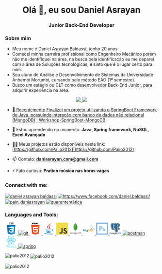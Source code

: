 <h1 align="center">Olá 👋, eu sou Daniel Asrayan</h1>
<h3 align="center">Junior Back-End Developer</h3>

### Sobre mim
- Meu nome é Daniel Asrayan Baldassi, tenho 20 anos.
- Comecei minha carreira profissional como Engenheiro Mecânico porém não me identifiquei na área, na busca pela identificação eu me deparei com a área de Soluções tecnológicas, e sinto que é o lugar certo para mim.
- Sou aluno de Análise e Desenvolvimento de Sistemas da Universidade Anhembi Morumbi, cursando pelo método EAD (1º semestre). 
- Busco um estágio ou CLT como desenvolvedor Back-End Junior, para adquirir experiência na área.


<div align="center">
  <a href="https://github.com/Palio2012">
  <img height="150em" src="https://github-readme-stats.vercel.app/api?username=Palio2012&show_icons=true&theme=dracula&include_all_commits=true&count_private=true"/>
  <img height="150em" src="https://github-readme-stats.vercel.app/api/top-langs/?username=Palio2012&layout=compact&langs_count=7&color=true&theme=dracula"/>
</div>

- 🔭 Recentemente Finalizei um projeto utilizando o SpringBoot Framework do Java, possuindo interação com banco de dados não relacional (MongoDB) : [Workshop-SpringBoot-MongoDB](https://github.com/Palio2012/Workshop-SpringBoot-MongoDB)

- 🌱 Estou aprendendo no momento: **Java, Spring framework, NoSQL, Excel Avançado**

- 👨‍💻 Meus projetos estão disponíveis neste link: [https://github.com/Palio2012](https://github.com/Palio2012)

- 📫 Contato: **daniasrayan.com@gmail.com**

- ⚡ Fato curioso: **Pratico música nas horas vagas**

<h3 align="left">Connect with me:</h3>
<p align="left">
<a href="https://www.linkedin.com/in/danielbaldassi/" target="blank"><img align="center" src="https://raw.githubusercontent.com/rahuldkjain/github-profile-readme-generator/master/src/images/icons/Social/linked-in-alt.svg" alt="daniel asrayan baldassi" height="30" width="40" /></a>
<a href="https://www.facebook.com/daniel.baldassi/" target="blank"><img align="center" src="https://raw.githubusercontent.com/rahuldkjain/github-profile-readme-generator/master/src/images/icons/Social/facebook.svg" alt="https://www.facebook.com/daniel.baldassi/" height="30" width="40" /></a>
<a href="https://instagram.com/pain_daniasrayan" target="blank"><img align="center" src="https://raw.githubusercontent.com/rahuldkjain/github-profile-readme-generator/master/src/images/icons/Social/instagram.svg" alt="pain_daniasrayan" height="30" width="40" /></a>
<a href="https://www.youtube.com/channel/UCsdIwS4GAKsX-asux3VXNAA" target="blank"><img align="center" src="https://raw.githubusercontent.com/rahuldkjain/github-profile-readme-generator/master/src/images/icons/Social/youtube.svg" alt="quarentemática" height="30" width="40" /></a>
</p>

<h3 align="left">Languages and Tools:</h3>
<p align="left"> <a href="https://www.w3schools.com/css/" target="_blank" rel="noreferrer"> <img src="https://raw.githubusercontent.com/devicons/devicon/master/icons/css3/css3-original-wordmark.svg" alt="css3" width="40" height="40"/> </a> <a href="https://git-scm.com/" target="_blank" rel="noreferrer"> <img src="https://www.vectorlogo.zone/logos/git-scm/git-scm-icon.svg" alt="git" width="40" height="40"/> </a> <a href="https://www.w3.org/html/" target="_blank" rel="noreferrer"> <img src="https://raw.githubusercontent.com/devicons/devicon/master/icons/html5/html5-original-wordmark.svg" alt="html5" width="40" height="40"/> </a> <a href="https://www.java.com" target="_blank" rel="noreferrer"> <img src="https://raw.githubusercontent.com/devicons/devicon/master/icons/java/java-original.svg" alt="java" width="40" height="40"/> </a> <a href="https://developer.mozilla.org/en-US/docs/Web/JavaScript" target="_blank" rel="noreferrer"> <img src="https://raw.githubusercontent.com/devicons/devicon/master/icons/javascript/javascript-original.svg" alt="javascript" width="40" height="40"/> </a> <a href="https://www.mongodb.com/" target="_blank" rel="noreferrer"> <img src="https://raw.githubusercontent.com/devicons/devicon/master/icons/mongodb/mongodb-original-wordmark.svg" alt="mongodb" width="40" height="40"/> </a> <a href="https://www.mysql.com/" target="_blank" rel="noreferrer"> <img src="https://raw.githubusercontent.com/devicons/devicon/master/icons/mysql/mysql-original-wordmark.svg" alt="mysql" width="40" height="40"/> </a> <a href="https://www.photoshop.com/en" target="_blank" rel="noreferrer"> <img src="https://raw.githubusercontent.com/devicons/devicon/master/icons/photoshop/photoshop-line.svg" alt="photoshop" width="40" height="40"/> </a> <a href="https://www.postgresql.org" target="_blank" rel="noreferrer"> <img src="https://raw.githubusercontent.com/devicons/devicon/master/icons/postgresql/postgresql-original-wordmark.svg" alt="postgresql" width="40" height="40"/> </a> <a href="https://postman.com" target="_blank" rel="noreferrer"> <img src="https://www.vectorlogo.zone/logos/getpostman/getpostman-icon.svg" alt="postman" width="40" height="40"/> </a> <a href="https://reactjs.org/" target="_blank" rel="noreferrer"> <img src="https://raw.githubusercontent.com/devicons/devicon/master/icons/react/react-original-wordmark.svg" alt="react" width="40" height="40"/> </a> <a href="https://spring.io/" target="_blank" rel="noreferrer"> <img src="https://www.vectorlogo.zone/logos/springio/springio-icon.svg" alt="spring" width="40" height="40"/> </a> </p>

<p><img align="left" src="https://github-readme-stats.vercel.app/api/top-langs?username=palio2012&show_icons=true&locale=en&layout=compact" alt="palio2012" /></p>

<p>&nbsp;<img align="center" src="https://github-readme-stats.vercel.app/api?username=palio2012&show_icons=true&locale=en" alt="palio2012" /></p>

<p><img align="center" src="https://github-readme-streak-stats.herokuapp.com/?user=palio2012&" alt="palio2012" /></p>
